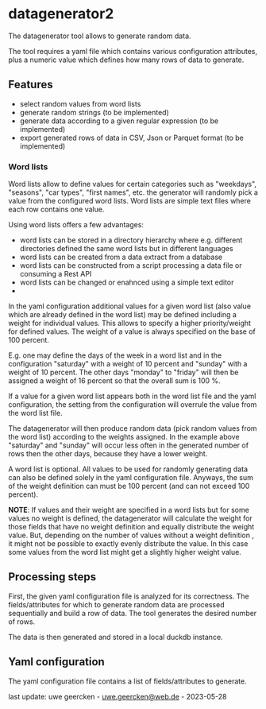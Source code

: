 # datagenerator2
The datagenerator tool allows to generate random data.

The tool requires a yaml file which contains various configuration attributes,
plus a numeric value which defines how many rows of data to generate.

## Features
- select random values from word lists
- generate random strings (to be implemented)
- generate data according to a given regular expression (to be implemented)
- export generated rows of data in CSV, Json or Parquet format (to be implemented)
### Word lists
Word lists allow to define values for certain categories such as "weekdays", "seasons", "car types",
"first names", etc. the generator will randomly pick a value from the configured word lists. Word lists are simple text files where each row contains one value.

Using word lists offers a few advantages:
- word lists can be stored in a directory hierarchy where e.g. different directories defined the same word lists but in different languages
- word lists can be created from a data extract from a database
- word lists can be constructed from a script processing a data file or consuming a Rest API
- word lists can be changed or enahnced using a simple text editor
- 

In the yaml configuration additional values for a given word list (also value which are already defined in the word list) may be defined including a weight for individual values.
This allows to specify a higher priority/weight for defined values. The weight of a value is always specified on the base of 100 percent. 

E.g. one may define the days of the week in a word list and in the configuration "saturday" with a weight of 10 percent and 
"sunday" with a weight of 10 percent. The other days "monday" to "friday" will then be assigned a weight of 16 percent so that the overall sum is 100 %.

If a value for a given word list appears both in the word list file and the yaml configuration, the setting from the configuration will overrule the value from the word list file.

The datagenerator will then produce random data (pick random values from the word list) according to the weights assigned. In the example above "saturday" and "sunday" will occur
less often in the generated number of rows then the other days, because they have a lower weight.

A word list is optional. All values to be used for randomly generating data can also be defined solely in the yaml configuration file. Anyways, the sum of the weight definition can
must be 100 percent (and can not exceed 100 percent).

**NOTE**: If values and their weight are specified in a word lists but for some values no weight is defined, the datagenerator will calculate the weight for those fields that have no weight definition
and equally distribute the weight value. But, depending on the number of values without a weight definition , it might not be possible to exactly evenly distribute the value. In this case some values
from the word list might get a slightly higher weight value.
 
## Processing steps
First, the given yaml configuration file is analyzed for its correctness. The fields/attributes for which to
generate random data are processed sequentially and build a row of data. The tool generates the desired number of rows.


The data is then generated and 
stored in a local duckdb instance.

## Yaml configuration
The yaml configuration file contains a list of fields/attributes to generate.






last update: uwe geercken - uwe.geercken@web.de - 2023-05-28
